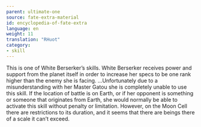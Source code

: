 ```yaml
---
parent: ultimate-one
source: fate-extra-material
id: encyclopedia-of-fate-extra
language: en
weight: 11
translation: "RHuot"
category:
- skill
---
```


This is one of White Berserker’s skills.
White Berserker receives power and support from the planet itself in order to increase her specs to be one rank higher than the enemy she is facing.
…Unfortunately due to a misunderstanding with her Master Gatou she is completely unable to use this skill.
If the location of battle is on Earth, or if her opponent is something or someone that originates from Earth, she would normally be able to activate this skill without penalty or limitation. However, on the Moon Cell there are restrictions to its duration, and it seems that there are beings there of a scale it can’t exceed.
